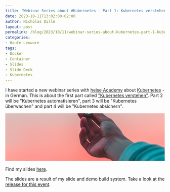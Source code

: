 ```yaml
---
title: 'Webinar Series about #Kubernetes - Part 1: Kubernetes verstehen (German)'
date: 2023-10-11T13:02:00+02:00
author: Nicholas Dille
layout: post
permalink: /blog/2023/10/11/webinar-series-about-kubernetes-part-1-kubernetes-verstehen/
categories:
- Haufe-Lexware
tags:
- Docker
- Container
- Slides
- Slide Deck
- Kubernetes
---
```

I have started a new webinar series with [heise Academy](https://heise-academy.de/) about [Kubernetes](https://heise-academy.de/webinare/kubernetes1023) - in German. This is about the first part called ["Kubernetes verstehen"](https://heise-academy.de/webinare/kubernetes1023_konzepte). Part 2 will be "Kubernetes automatisieren", part 3 will be "Kubernetes überwachen" and part 4 will be "Kubernetes absichern".

<img src="/media/2023/10/diego-ph-fIq0tET6llw-unsplash.jpg" style="object-fit: cover; object-position: center 70%; width: 100%; height: 150px;" />

<!--more-->

Find my slides [here](/slides/2023-10-1/heise-Kubernetes-verstehen.html).

The slides are a result of my slide and demo build system. Take a look at the [release for this event](https://github.com/nicholasdille/container-slides/releases/tag/20231011).